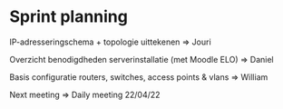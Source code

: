 # Sprint planning 

IP-adresseringschema + topologie uittekenen => Jouri

Overzicht benodigdheden serverinstallatie (met Moodle ELO) => Daniel

Basis configuratie routers, switches, access points & vlans => William

Next meeting => Daily meeting 22/04/22